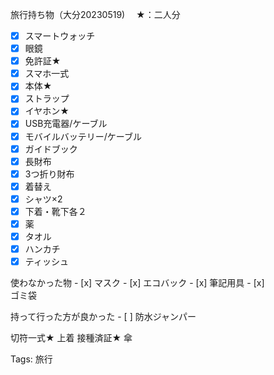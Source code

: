 旅行持ち物（大分20230519) 　★：二人分

- [x] スマートウォッチ
- [x] 眼鏡
- [x] 免許証★
- [x] スマホ一式
- [x] 本体★
- [x] ストラップ
- [x] イヤホン★
- [x] USB充電器/ケーブル
- [x] モバイルバッテリー/ケーブル
- [x] ガイドブック
- [x] 長財布
- [x] 3つ折り財布
- [x] 着替え
- [x] シャツ×2
- [x] 下着・靴下各２
- [x] 薬
- [x] タオル
- [x] ハンカチ
- [x] ティッシュ

使わなかった物 - [x] マスク - [x] エコバック - [x] 筆記用具 - [x]  
ゴミ袋  

持って行った方が良かった - [ ] 防水ジャンパー

切符一式★ 上着 接種済証★ 傘

Tags: 旅行